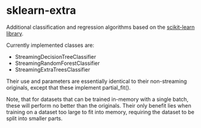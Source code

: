 sklearn-extra
=============

Additional classification and regression algorithms based on the
[scikit-learn library](scikit-learn.org).

Currently implemented classes are:

* StreamingDecisionTreeClassifier
* StreamingRandomForestClassifier
* StreamingExtraTreesClassifier

Their use and parameters are essentially identical to their non-streaming
originals, except that these implement partial_fit().

Note, that for datasets that can be trained in-memory with a single batch,
these will perform no better than the originals. Their only benefit lies when
training on a dataset too large to fit into memory, requiring the dataset to
be split into smaller parts.